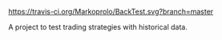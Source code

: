 https://travis-ci.org/Markoprolo/BackTest.svg?branch=master

A project to test trading strategies with historical data.